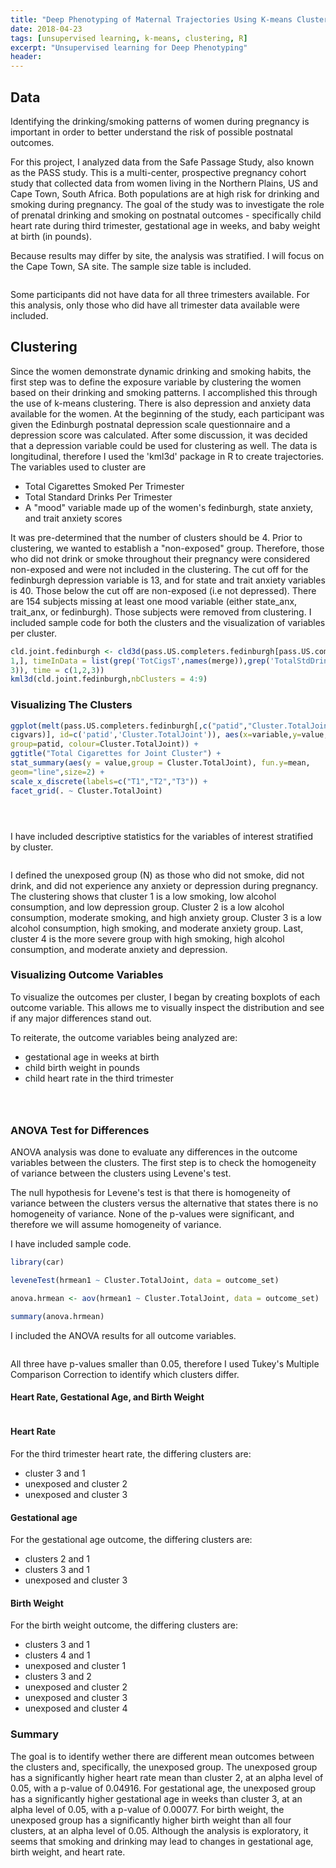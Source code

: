 ```yaml
---
title: "Deep Phenotyping of Maternal Trajectories Using K-means Clustering Among Pregnant Women in Cape Town, South Africa"
date: 2018-04-23
tags: [unsupervised learning, k-means, clustering, R]
excerpt: "Unsupervised learning for Deep Phenotyping"
header:
---
```


## Data

Identifying the drinking/smoking patterns of women during pregnancy is important in order to better understand the risk of possible postnatal outcomes.

For this project, I analyzed data from the Safe Passage Study, also known as the PASS study. This is a multi-center, prospective pregnancy cohort study that collected data from women living in the Northern Plains, US and Cape Town, South Africa. Both populations are at high risk for drinking and smoking during pregnancy. The goal of the study was to investigate the role of prenatal drinking and smoking on postnatal outcomes - specifically child heart rate during third trimester, gestational age in weeks, and baby weight at birth (in pounds).

Because results may differ by site, the analysis was stratified. I will focus on the Cape Town, SA site. The sample size table is included.

<p align="center">
<img src="{{ site.url }}{{ site.baseurl }}/images/Table1_SA.png" alt="" class="center">
</p>

Some participants did not have data for all three trimesters available. For this analysis, only those who did have all trimester data available were included.

## Clustering

Since the women demonstrate dynamic drinking and smoking habits, the first step was to define the exposure variable by clustering the women based on their drinking and smoking patterns. I accomplished this through the use of k-means clustering. There is also depression and anxiety data available for the women.  At the beginning of the study, each participant was given the Edinburgh postnatal depression scale questionnaire and a depression score was calculated. After some discussion, it was decided that a depression variable could be used for clustering as well. The data is longitudinal, therefore I used the 'kml3d' package in R to create trajectories. The variables used to cluster are

* Total Cigarettes Smoked Per Trimester
* Total Standard Drinks Per Trimester
* A "mood" variable made up of the women's fedinburgh, state anxiety, and trait anxiety scores

It was pre-determined that the number of clusters should be 4. Prior to clustering, we wanted to establish a "non-exposed" group. Therefore, those who did not drink or smoke throughout their pregnancy were considered non-exposed and were not included in the clustering. The cut off for the fedinburgh depression variable is 13, and for state and trait anxiety variables is 40. Those below the cut off are non-exposed (i.e not depressed). There are 154 subjects missing at least one mood variable (either state_anx, trait_anx, or fedinburgh). Those subjects were removed from clustering. I included sample code for both the clusters and the visualization of variables per cluster.

```r
cld.joint.fedinburgh <- cld3d(pass.US.completers.fedinburgh[pass.US.completers.fedinburgh$Exposure ==
1,], timeInData = list(grep('TotCigsT',names(merge)),grep('TotalStdDrinksT',names(merge)),rep(181,
3)), time = c(1,2,3))
kml3d(cld.joint.fedinburgh,nbClusters = 4:9)
```

### Visualizing The Clusters

```r
ggplot(melt(pass.US.completers.fedinburgh[,c("patid","Cluster.TotalJoint",
cigvars)], id=c('patid','Cluster.TotalJoint')), aes(x=variable,y=value,
group=patid, colour=Cluster.TotalJoint)) +
ggtitle("Total Cigarettes for Joint Cluster") +
stat_summary(aes(y = value,group = Cluster.TotalJoint), fun.y=mean,
geom="line",size=2) +
scale_x_discrete(labels=c("T1","T2","T3")) +
facet_grid(. ~ Cluster.TotalJoint)
```
<p align="center">
<img src="{{ site.url }}{{ site.baseurl }}/images/kml_SA.png" alt="" class="center">
</p>

<p align="center">
<img src="{{ site.url }}{{ site.baseurl }}/images/kml_SA2.png" alt="" class="center">
</p>

<p align="center">
<img src="{{ site.url }}{{ site.baseurl }}/images/kml_SA3.png" alt="" class="center">
</p>

I have included descriptive statistics for the variables of interest stratified by cluster.

<p align="center">
<img src="{{ site.url }}{{ site.baseurl }}/images/DescStats.png" alt="" class="center">
</p>

I defined the unexposed group (N) as those who did not smoke, did not drink, and did not experience any anxiety or depression during pregnancy. The clustering shows that cluster 1 is a low smoking, low alcohol consumption, and low depression group. Cluster 2 is a low alcohol consumption, moderate smoking, and high anxiety group. Cluster 3 is a low alcohol consumption, high smoking, and moderate anxiety group. Last, cluster 4 is the more severe group with high smoking, high alcohol consumption, and moderate anxiety and depression.

### Visualizing Outcome Variables

To visualize the outcomes per cluster, I began by creating boxplots of each outcome variable. This allows me to visually inspect the distribution and see if any major differences stand out.

To reiterate, the outcome variables being analyzed are:

* gestational age in weeks at birth
* child birth weight in pounds
* child heart rate in the third trimester

<p align="center">
<img src="{{ site.url }}{{ site.baseurl }}/images/BP_GA.png" alt="" class="center">
</p>

<p align="center">
<img src="{{ site.url }}{{ site.baseurl }}/images/BP_Weight.png" alt="" class="center">
</p>

<p align="center">
<img src="{{ site.url }}{{ site.baseurl }}/images/BP_heart.png" alt="" class="center">
</p>

### ANOVA Test for Differences

ANOVA analysis was done to evaluate any differences in the outcome variables between the clusters. The first step is to check the homogeneity of variance between the clusters using Levene's test.

The null hypothesis for Levene's test is that there is homogeneity of variance between the clusters versus the alternative that states there is no homogeneity of variance. None of the p-values were significant, and therefore we will assume homogeneity of variance.

I have included sample code.

```r
library(car)

leveneTest(hrmean1 ~ Cluster.TotalJoint, data = outcome_set)

anova.hrmean <- aov(hrmean1 ~ Cluster.TotalJoint, data = outcome_set)

summary(anova.hrmean)
```

I included the ANOVA results for all outcome variables.

<p align="center">
<img src="{{ site.url }}{{ site.baseurl }}/images/ANOVA.png" alt="" class="center">
</p>

All three have p-values smaller than 0.05, therefore I used Tukey's Multiple Comparison Correction to identify which clusters differ.

#### Heart Rate, Gestational Age, and Birth Weight
<p align="center">
<img src="{{ site.url }}{{ site.baseurl }}/images/TUKEY_Comparison.png" alt="" class="center">
</p>

#### Heart Rate
For the third trimester heart rate, the differing clusters are:

* cluster 3 and 1
* unexposed and cluster 2
* unexposed and cluster 3

#### Gestational age

For the gestational age outcome, the differing clusters are:

* clusters 2 and 1
* clusters 3 and 1
* unexposed and cluster 3


#### Birth Weight

For the birth weight outcome, the differing clusters are:

* clusters 3 and 1
* clusters 4 and 1
* unexposed and cluster 1
* clusters 3 and 2
* unexposed and cluster 2
* unexposed and cluster 3
* unexposed and cluster 4

### Summary
The goal is to identify wether there are different mean outcomes between the clusters and, specifically, the unexposed group. The unexposed group has a significantly higher heart rate mean than cluster 2, at an alpha level of 0.05, with a p-value of 0.04916. For gestational age, the unexposed group has a significantly higher gestational age in weeks than cluster 3, at an alpha level of 0.05, with a p-value of 0.00077. For birth weight, the unexposed group has a significantly higher birth weight than all four clusters, at an alpha level of 0.05. Although the analysis is exploratory, it seems that smoking and drinking may lead to changes in gestational age, birth weight, and heart rate.
